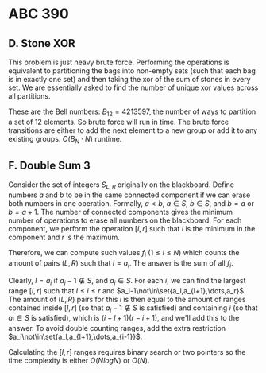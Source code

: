 # ABC 390

## D. Stone XOR
This problem is just heavy brute force. Performing the operations is equivalent to partitioning the bags into non-empty sets (such that each bag is in exactly one set) and then taking the xor of the sum of stones in every set. We are essentially asked to find the number of unique xor values across all partitions.

These are the Bell numbers: $B_{12}=4213597$, the number of ways to partition a set of $12$ elements. So brute force will run in time. The brute force transitions are either to add the next element to a new group or add it to any existing groups. $O(B_N\cdot{N})$ runtime.

## F. Double Sum 3
Consider the set of integers $S_{L,R}$ originally on the blackboard. Define numbers $a$ and $b$ to be in the same connected component if we can erase both numbers in one operation. Formally, $a<b$, $a\in{S}$, $b\in{S}$, and $b=a$ or $b=a+1$. The number of connected components gives the minimum number of operations to erase all numbers on the blackboard. For each component, we perform the operation $[l,r]$ such that $l$ is the minimum in the component and $r$ is the maximum.

Therefore, we can compute such values $f_i$ ($1\le{i}\le{N}$) which counts the amount of pairs $(L,R)$ such that $l=a_i$. The answer is the sum of all $f_i$.

Clearly, $l=a_i$ if $a_i-1\not\in{S}$, and $a_i\in{S}$. For each $i$, we can find the largest range $[l,r]$ such that $l\le{i}\le{r}$ and $a_i-1\not\in\set{a_l,a_{l+1},\dots,a_r}$. The amount of $(L,R)$ pairs for this $i$ is then equal to the amount of ranges contained inside $[l,r]$ (so that $a_i-1\not\in{S}$ is satisfied) and containing $i$ (so that $a_i\in{S}$ is satisfied), which is $(i-l+1)(r-i+1)$, and we'll add this to the answer. To avoid double counting ranges, add the extra restriction $a_i\not\in\set{a_l,a_{l+1},\dots,a_{i-1}}$.

Calculating the $[l,r]$ ranges requires binary search or two pointers so the time complexity is either $O(NlogN)$ or $O(N)$.